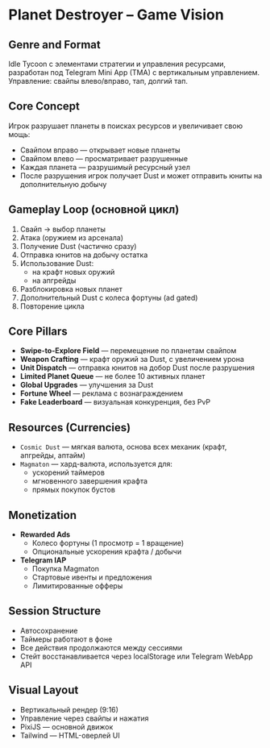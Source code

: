 # Planet Destroyer – Game Vision

## Genre and Format

Idle Tycoon с элементами стратегии и управления ресурсами, разработан под Telegram Mini App (TMA) с вертикальным управлением. Управление: свайпы влево/вправо, тап, долгий тап.

## Core Concept

Игрок разрушает планеты в поисках ресурсов и увеличивает свою мощь:
- Свайпом вправо — открывает новые планеты
- Свайпом влево — просматривает разрушенные
- Каждая планета — разрушимый ресурсный узел
- После разрушения игрок получает Dust и может отправить юниты на дополнительную добычу

## Gameplay Loop (основной цикл)

1. Свайп → выбор планеты
2. Атака (оружием из арсенала)
3. Получение Dust (частично сразу)
4. Отправка юнитов на добычу остатка
5. Использование Dust:
   - на крафт новых оружий
   - на апгрейды
6. Разблокировка новых планет
7. Дополнительный Dust с колеса фортуны (ad gated)
8. Повторение цикла

## Core Pillars

- **Swipe-to-Explore Field** — перемещение по планетам свайпом
- **Weapon Crafting** — крафт оружий за Dust, с увеличением урона
- **Unit Dispatch** — отправка юнитов на добор Dust после разрушения
- **Limited Planet Queue** — не более 10 активных планет
- **Global Upgrades** — улучшения за Dust
- **Fortune Wheel** — реклама с вознаграждением
- **Fake Leaderboard** — визуальная конкуренция, без PvP

## Resources (Currencies)

- `Cosmic Dust` — мягкая валюта, основа всех механик (крафт, апгрейды, аптайм)
- `Magmaton` — хард-валюта, используется для:
  - ускорений таймеров
  - мгновенного завершения крафта
  - прямых покупок бустов

## Monetization

- **Rewarded Ads**
  - Колесо фортуны (1 просмотр = 1 вращение)
  - Опциональные ускорения крафта / добычи
- **Telegram IAP**
  - Покупка Magmaton
  - Стартовые ивенты и предложения
  - Лимитированные офферы

## Session Structure

- Автосохранение
- Таймеры работают в фоне
- Все действия продолжаются между сессиями
- Стейт восстанавливается через localStorage или Telegram WebApp API

## Visual Layout

- Вертикальный рендер (9:16)
- Управление через свайпы и нажатия
- PixiJS — основной движок
- Tailwind — HTML-оверлей UI